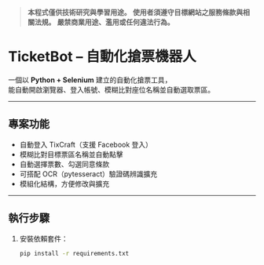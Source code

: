 
> **本程式僅供技術研究與學習用途。**
> **使用者須遵守目標網站之服務條款與相關法規。** 
> **嚴禁商業用途、濫用或任何違法行為。**

# TicketBot – 自動化搶票機器人

一個以 **Python + Selenium** 建立的自動化搶票工具，  
能自動開啟瀏覽器、登入帳號、模糊比對座位名稱並自動選取票區。

---

## 專案功能
- 自動登入 TixCraft（支援 Facebook 登入）
- 模糊比對目標票區名稱並自動點擊
- 自動選擇票數、勾選同意條款
- 可搭配 OCR（pytesseract）驗證碼辨識擴充
- 模組化結構，方便修改與擴充

---

## 執行步驟

1. 安裝依賴套件：
   ```bash
   pip install -r requirements.txt
